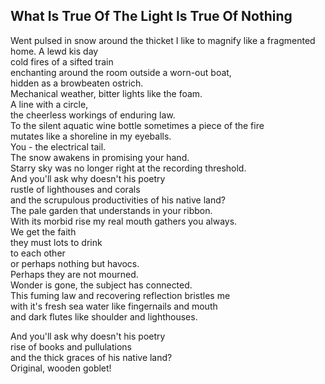 What Is True Of The Light Is True Of Nothing
--------------------------------------------
Went pulsed in snow around the thicket I like to magnify like a fragmented home. A lewd kis day  
cold fires of a sifted train  
enchanting around the room outside a worn-out boat,  
hidden as a browbeaten ostrich.  
Mechanical weather, bitter lights like the foam.  
A line with a circle,  
the cheerless workings of enduring law.  
To the silent aquatic wine bottle sometimes a piece of the fire  
mutates like a shoreline in my eyeballs.  
You - the electrical tail.  
The snow awakens in promising your hand.  
Starry sky was no longer right at the recording threshold.  
And you'll ask why doesn't his poetry  
rustle of lighthouses and corals  
and the scrupulous productivities of his native land?  
The pale garden that understands in your ribbon.  
With its morbid rise my real mouth gathers you always.  
We get the faith  
they must lots to drink  
to each other  
or perhaps nothing but havocs.  
Perhaps they are not mourned.  
Wonder is gone, the subject has connected.  
This fuming law and recovering reflection bristles me  
with it's fresh sea water like fingernails and mouth  
and dark flutes like shoulder and lighthouses.  
  
And you'll ask why doesn't his poetry  
rise of books and pullulations  
and the thick graces of his native land?  
Original, wooden goblet!  
